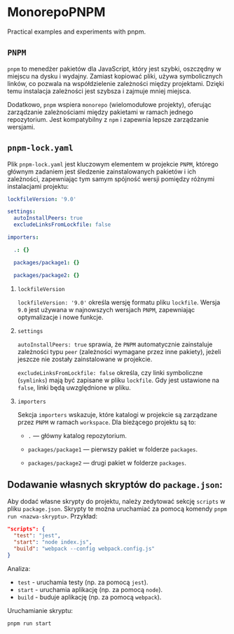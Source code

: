 # MonorepoPNPM
Practical examples and experiments with pnpm.

## `PNPM`

`pnpm` to menedżer pakietów dla JavaScript, który jest szybki, oszczędny w miejscu na dysku i wydajny. Zamiast kopiować pliki, używa symbolicznych linków, co pozwala na współdzielenie zależności między projektami. Dzięki temu instalacja zależności jest szybsza i zajmuje mniej miejsca.

Dodatkowo, `pnpm` wspiera `monorepo` (wielomodułowe projekty), oferując zarządzanie zależnościami między pakietami w ramach jednego repozytorium. Jest kompatybilny z `npm` i zapewnia lepsze zarządzanie wersjami.

## `pnpm-lock.yaml`

Plik `pnpm-lock.yaml` jest kluczowym elementem w projekcie `PNPM`, którego głównym zadaniem jest śledzenie zainstalowanych pakietów i ich zależności, zapewniając tym samym spójność wersji pomiędzy różnymi instalacjami projektu: 

```yaml
lockfileVersion: '9.0'

settings:
  autoInstallPeers: true
  excludeLinksFromLockfile: false

importers:

  .: {}

  packages/package1: {}

  packages/package2: {}
```

1. `lockfileVersion`

    `lockfileVersion: '9.0'` określa wersję formatu pliku `lockfile`. Wersja `9.0` jest używana w najnowszych wersjach `PNPM`, zapewniając optymalizacje i nowe funkcje.

2. `settings`

    `autoInstallPeers: true` sprawia, że `PNPM` automatycznie zainstaluje zależności typu `peer` (zależności wymagane przez inne pakiety), jeżeli jeszcze nie zostały zainstalowane w projekcie.

    `excludeLinksFromLockfile: false` określa, czy linki symboliczne (`symlinks`) mają być zapisane w pliku `lockfile`. Gdy jest ustawione na `false`, linki będą uwzględnione w pliku.

3. `importers`

    Sekcja `importers` wskazuje, które katalogi w projekcie są zarządzane przez `PNPM` w ramach `workspace`. Dla bieżącego projektu są to:

    - `.` — główny katalog repozytorium.

    - `packages/package1` — pierwszy pakiet w folderze `packages`.

    - `packages/package2` — drugi pakiet w folderze `packages`.

## Dodawanie własnych skryptów do `package.json`:

Aby dodać własne skrypty do projektu, należy zedytować sekcję `scripts` w pliku `package.json`. Skrypty te można uruchamiać za pomocą komendy `pnpm run <nazwa-skryptu>`. Przykład:

```json
"scripts": {
  "test": "jest",
  "start": "node index.js",
  "build": "webpack --config webpack.config.js"
}
```
Analiza:

- `test` - uruchamia testy (np. za pomocą `jest`).
- `start` - uruchamia aplikację (np. za pomocą `node`).
- `build` - buduje aplikację (np. za pomocą `webpack`).

Uruchamianie skryptu:

```bash
pnpm run start
```
